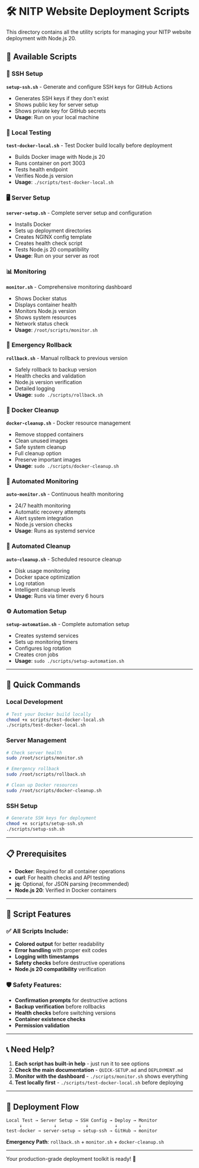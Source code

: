 # 🛠️ NITP Website Deployment Scripts

This directory contains all the utility scripts for managing your NITP website deployment with Node.js 20.

## 📂 Available Scripts

### 🔐 SSH Setup
**`setup-ssh.sh`** - Generate and configure SSH keys for GitHub Actions
- Generates SSH keys if they don't exist
- Shows public key for server setup
- Shows private key for GitHub secrets
- **Usage**: Run on your local machine

### 🧪 Local Testing
**`test-docker-local.sh`** - Test Docker build locally before deployment
- Builds Docker image with Node.js 20
- Runs container on port 3003
- Tests health endpoint
- Verifies Node.js version
- **Usage**: `./scripts/test-docker-local.sh`

### 🖥️ Server Setup
**`server-setup.sh`** - Complete server setup and configuration
- Installs Docker
- Sets up deployment directories
- Creates NGINX config template
- Creates health check script
- Tests Node.js 20 compatibility
- **Usage**: Run on your server as root

### 📊 Monitoring
**`monitor.sh`** - Comprehensive monitoring dashboard
- Shows Docker status
- Displays container health
- Monitors Node.js version
- Shows system resources
- Network status check
- **Usage**: `/root/scripts/monitor.sh`

### 🔄 Emergency Rollback
**`rollback.sh`** - Manual rollback to previous version
- Safely rollback to backup version
- Health checks and validation
- Node.js version verification
- Detailed logging
- **Usage**: `sudo ./scripts/rollback.sh`

### 🧹 Docker Cleanup
**`docker-cleanup.sh`** - Docker resource management
- Remove stopped containers
- Clean unused images
- Safe system cleanup
- Full cleanup option
- Preserve important images
- **Usage**: `sudo ./scripts/docker-cleanup.sh`

### 🤖 Automated Monitoring
**`auto-monitor.sh`** - Continuous health monitoring
- 24/7 health monitoring
- Automatic recovery attempts
- Alert system integration
- Node.js version checks
- **Usage**: Runs as systemd service

### 🧹 Automated Cleanup
**`auto-cleanup.sh`** - Scheduled resource cleanup
- Disk usage monitoring
- Docker space optimization
- Log rotation
- Intelligent cleanup levels
- **Usage**: Runs via timer every 6 hours

### ⚙️ Automation Setup
**`setup-automation.sh`** - Complete automation setup
- Creates systemd services
- Sets up monitoring timers
- Configures log rotation
- Creates cron jobs
- **Usage**: `sudo ./scripts/setup-automation.sh`

---

## 🚀 Quick Commands

### Local Development
```bash
# Test your Docker build locally
chmod +x scripts/test-docker-local.sh
./scripts/test-docker-local.sh
```

### Server Management
```bash
# Check server health
sudo /root/scripts/monitor.sh

# Emergency rollback
sudo /root/scripts/rollback.sh

# Clean up Docker resources
sudo /root/scripts/docker-cleanup.sh
```

### SSH Setup
```bash
# Generate SSH keys for deployment
chmod +x scripts/setup-ssh.sh
./scripts/setup-ssh.sh
```

---

## 📋 Prerequisites

- **Docker**: Required for all container operations
- **curl**: For health checks and API testing
- **jq**: Optional, for JSON parsing (recommended)
- **Node.js 20**: Verified in Docker containers

---

## 🔧 Script Features

### ✅ All Scripts Include:
- **Colored output** for better readability
- **Error handling** with proper exit codes
- **Logging with timestamps**
- **Safety checks** before destructive operations
- **Node.js 20 compatibility** verification

### 🛡️ Safety Features:
- **Confirmation prompts** for destructive actions
- **Backup verification** before rollbacks
- **Health checks** before switching versions
- **Container existence checks**
- **Permission validation**

---

## 📞 Need Help?

1. **Each script has built-in help** - just run it to see options
2. **Check the main documentation** - `QUICK-SETUP.md` and `DEPLOYMENT.md`
3. **Monitor with the dashboard** - `./scripts/monitor.sh` shows everything
4. **Test locally first** - `./scripts/test-docker-local.sh` before deploying

---

## 🎯 Deployment Flow

```
Local Test → Server Setup → SSH Config → Deploy → Monitor
     ↓            ↓           ↓          ↓        ↓
test-docker → server-setup → setup-ssh → GitHub → monitor
```

**Emergency Path**: `rollback.sh` + `monitor.sh` + `docker-cleanup.sh`

---

Your production-grade deployment toolkit is ready! 🚀
